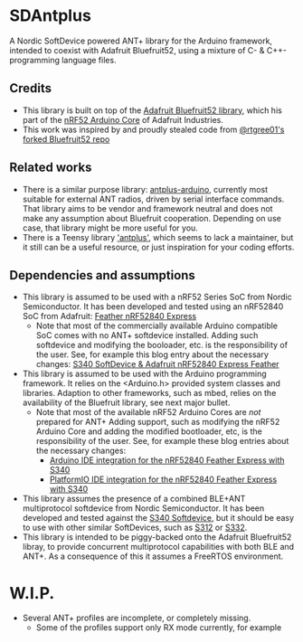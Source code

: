 # SDAntplus
A Nordic SoftDevice powered ANT+ library for the Arduino framework, intended to coexist with Adafruit Bluefruit52, using a mixture of C- & C++-programming language files. 

## Credits
- This library is built on top of the [Adafruit Bluefruit52 library](https://github.com/adafruit/Adafruit_nRF52_Arduino/tree/master/libraries/Bluefruit52Lib), which his part of the [nRF52 Arduino Core](https://github.com/adafruit/Adafruit_nRF52_Arduino) of Adafruit Industries.
- This work was inspired by and proudly stealed code from [@rtgree01's forked Bluefruit52 repo](https://github.com/rtgree01/Adafruit_nRF52_Arduino/tree/add_ant/libraries/Bluefruit52Lib/src)

## Related works
- There is a similar purpose library: [antplus-arduino](https://github.com/cujomalainey/antplus-arduino), currently most suitable for external ANT radios, driven by serial interface commands. That library aims to be vendor and framework neutral and does not make any assumption about Bluefruit cooperation. Depending on use case, that library might be more useful for you. 
- There is a Teensy library ['antplus'](https://github.com/PaulStoffregen/antplus.git), which seems to lack a maintainer, but it still can be a useful resource, or just inspiration for your coding efforts. 

## Dependencies and assumptions
- This library is assumed to be used with a nRF52 Series SoC from Nordic Semiconductor. It has been developed and tested using an nRF52840 SoC from Adafruit: [Feather nRF52840 Express](https://www.adafruit.com/product/4062)
  - Note that most of the commercially available Arduino compatible SoC comes with no ANT+ softdevice installed. Adding such softdevice and modifying the booloader, etc. is the responsibility of the user. See, for example this blog entry about the necessary changes: [S340 SoftDevice & Adafruit nRF52840 Express Feather](https://blogarak.wordpress.com/2020/03/15/s340-softdevice-adafruit-nrf52840-express-feather/)
- This library is assumed to be used with the Arduino programming framework. It relies on the <Arduino.h> provided system classes and libraries. Adaption to other frameworks, such as mbed, relies on the availability of the Bluefruit library, see next major bullet.
  - Note that most of the available nRF52 Arduino Cores are _not_ prepared for ANT+ Adding support, such as modifying the nRF52 Arduino Core and adding the modified bootloader, etc, is the responsibility of the user. See, for example these blog entries about the necessary changes:
    - [Arduino IDE integration for the nRF52840 Feather Express with S340](https://blogarak.wordpress.com/2020/03/29/arduino-ide-integration-for-the-nrf52840-feather-express-with-s340/)
    - [PlatformIO IDE integration for the nRF52840 Feather Express with S340](https://blogarak.wordpress.com/2020/03/29/platformio-ide-integration-for-the-nrf52840-feather-express-with-s340/)
- This library assumes the presence of a combined BLE+ANT multiprotocol softdevice from Nordic Semiconductor. It has been developed and tested against the [S340 Softdevice](https://www.nordicsemi.com/Software-and-tools/Software/S340-ANT), but it should be easy to use with other similar SoftDevices, such as [S312](https://www.nordicsemi.com/Software-and-tools/Software/S312-ANT) or [S332](https://www.nordicsemi.com/Software-and-tools/Software/S332-ANT). 
- This library is intended to be piggy-backed onto the Adafruit Bluefruit52 libray, to provide concurrent multiprotocol capabilities with both BLE and ANT+. As a consequence of this it assumes a FreeRTOS environment.  

# W.I.P.
- Several ANT+ profiles are incomplete, or completely missing.
  - Some of the profiles support only RX mode currently, for example
